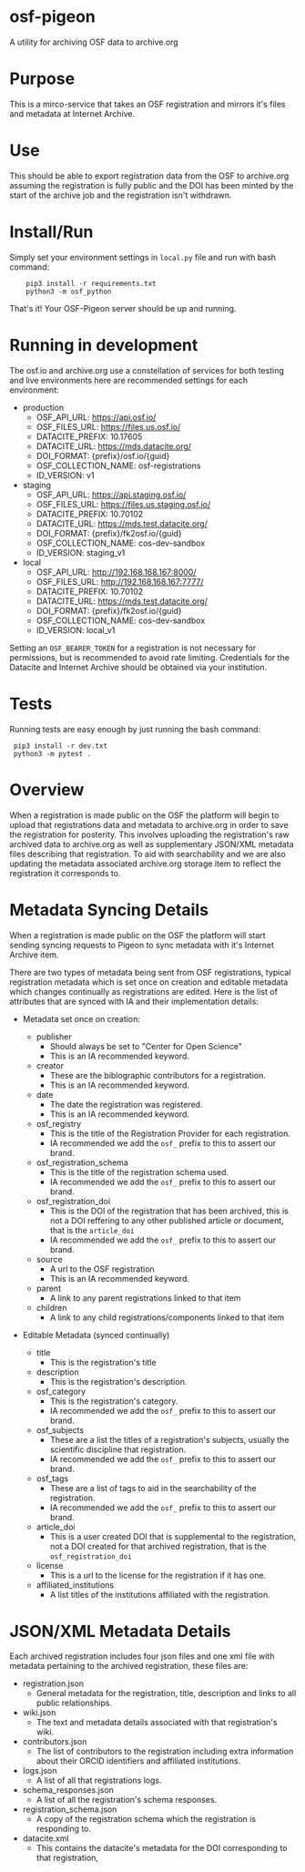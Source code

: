 
osf-pigeon
========================

A utility for archiving OSF data to archive.org  

Purpose
============

This is a mirco-service that takes an OSF registration and mirrors it's files and metadata at
Internet Archive.

Use
============

This should be able to export registration data from the OSF to archive.org assuming the registration is fully public 
and the DOI has been minted by the start of the archive job and the registration isn't withdrawn. 


Install/Run
============

Simply set your environment settings in `local.py` file 
and run with bash command:

```
    pip3 install -r requirements.txt
    python3 -m osf_python
```
That's it! Your OSF-Pigeon server should be up and running.

Running in development
========================

The osf.io and archive.org use a constellation of services for both testing and live environments here are
 recommended settings for each environment:
 
   - production
        - OSF_API_URL: https://api.osf.io/
        - OSF_FILES_URL: https://files.us.osf.io/
        - DATACITE_PREFIX: 10.17605
        - DATACITE_URL: https://mds.datacite.org/
        - DOI_FORMAT: {prefix}/osf.io/{guid}
        - OSF_COLLECTION_NAME: osf-registrations
        - ID_VERSION: v1
   - staging
        - OSF_API_URL: https://api.staging.osf.io/
        - OSF_FILES_URL: https://files.us.staging.osf.io/
        - DATACITE_PREFIX: 10.70102
        - DATACITE_URL: https://mds.test.datacite.org/
        - DOI_FORMAT: {prefix}/fk2osf.io/{guid}
        - OSF_COLLECTION_NAME: cos-dev-sandbox
        - ID_VERSION: staging_v1
   - local
        - OSF_API_URL: http://192.168.168.167:8000/
        - OSF_FILES_URL: http://192.168.168.167:7777/
        - DATACITE_PREFIX: 10.70102
        - DATACITE_URL: https://mds.test.datacite.org/
        - DOI_FORMAT: {prefix}/fk2osf.io/{guid}
        - OSF_COLLECTION_NAME: cos-dev-sandbox
        - ID_VERSION: local_v1

Setting an `OSF_BEARER_TOKEN` for a registration is not necessary for permissions, but is recommended to avoid 
rate limiting. Credentials for the Datacite and Internet Archive should be obtained via your institution.

Tests
============

Running tests are easy enough by just running the bash command:
```
 pip3 install -r dev.txt
 python3 -m pytest . 
```

Overview
================
When a registration is made public on the OSF the platform will begin to upload that registrations data and metadata to 
archive.org in order to save the registration for posterity. This involves uploading the registration's raw archived 
data to archive.org as well as supplementary JSON/XML metadata files describing that registration. To aid with searchability 
and we are also updating the metadata associated archive.org storage item to reflect the registration it corresponds to.  


Metadata Syncing Details
================

When a registration is made public on the OSF the platform will start sending syncing requests to Pigeon to sync 
metadata with it's Internet Archive item. 

There are two types of metadata being sent from OSF registrations, typical registration metadata which is set once on
creation and editable metadata which changes continually as registrations are edited. Here is the list of attributes 
that are synced with IA and their implementation details:

- Metadata set once on creation:
    - publisher
        - Should always be set to "Center for Open Science"
        - This is an IA recommended keyword.       
    - creator
        - These are the biblographic contributors for a registration.
        - This is an IA recommended keyword.
    - date
        - The date the registration was registered.
        - This is an IA recommended keyword.
    - osf_registry
        - This is the title of the Registration Provider for each registration.
        - IA recommended we add the `osf_` prefix to this to assert our brand. 
    - osf_registration_schema
        - This is the title of the registration schema used.
        - IA recommended we add the `osf_` prefix to this to assert our brand. 
    - osf_registration_doi
        - This is the DOI of the registration that has been archived, this is not a DOI reffering to any
        other published article or document, that is the `article_doi`
        - IA recommended we add the `osf_` prefix to this to assert our brand. 
    - source
        - A url to the OSF registration
        - This is an IA recommended keyword.
    - parent
        - A link to any parent registrations linked to that item
    - children
        - A link to any child registrations/components linked to that item

- Editable Metadata (synced continually)
    - title
        - This is the registration's title
    - description
        - This is the registration's description.
    - osf_category
        - This is the registration's category.  
        - IA recommended we add the `osf_` prefix to this to assert our brand. 
    - osf_subjects
        - These are a list the titles of a registration's subjects, usually the scientific discipline that registration.
        - IA recommended we add the `osf_` prefix to this to assert our brand. 
    - osf_tags
        - These are a list of tags to aid in the searchability of the registration. 
        - IA recommended we add the `osf_` prefix to this to assert our brand.
    - article_doi
        - This is a user created DOI that is supplemental to the registration, not a DOI created for that archived
         registration, that is the `osf_registration_doi`
    - license  
        - This is a url to the license for the registration if it has one.
    - affiliated_institutions
        - A list titles of the institutions affiliated with the registration.


JSON/XML Metadata Details
================

Each archived registration includes four json files and one xml file with metadata pertaining to the archived registration, these files
 are: 
 
 - registration.json
    - General metadata for the registration, title, description and links to all public relationships.
 - wiki.json
    - The text and metadata details associated with that registration's wiki.
 - contributors.json
    - The list of contributors to the registration including extra information about their ORCID identifiers and
     affiliated institutions.
  - logs.json
    - A list of all that registrations logs. 
  - schema_responses.json
    - A list of all the registration's schema responses. 
  - registration_schema.json
    - A copy of the registration schema which the registration is responding to. 
  - datacite.xml
    - This contains the datacite's metadata for the DOI corresponding to that registration,
